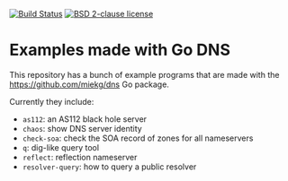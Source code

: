 [![Build Status](https://travis-ci.org/miekg/exdns.svg?branch=master)](https://travis-ci.org/miekg/exdns)
[![BSD 2-clause license](https://img.shields.io/github/license/miekg/exdns.svg?maxAge=2592000)](https://opensource.org/licenses/BSD-2-Clause)

# Examples made with Go DNS

This repository has a bunch of example programs that
are made with the https://github.com/miekg/dns Go package.

Currently they include:

* `as112`: an AS112 black hole server
* `chaos`: show DNS server identity
* `check-soa`: check the SOA record of zones for all nameservers
* `q`: dig-like query tool
* `reflect`: reflection nameserver
* `resolver-query`: how to query a public resolver
